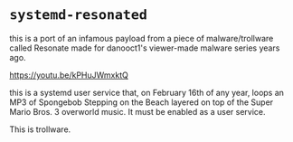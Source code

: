 # `systemd-resonated`

this is a port of an infamous payload from a piece of malware/trollware called Resonate made for danooct1's viewer-made malware series years ago.

https://youtu.be/kPHuJWmxktQ

this is a systemd user service that, on February 16th of any year, loops an MP3 of Spongebob Stepping on the Beach layered on top of the Super Mario Bros. 3 overworld music. It must be enabled as a user service.

This is trollware.
